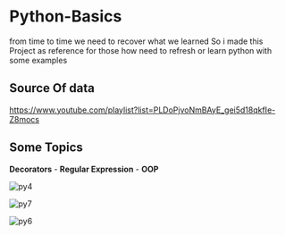 # Python-Basics

from time to time we need to recover what we learned 
So i made this Project as reference for those how need to refresh or learn python with some examples


## Source Of data
https://www.youtube.com/playlist?list=PLDoPjvoNmBAyE_gei5d18qkfIe-Z8mocs


## Some Topics

**Decorators**  - **Regular Expression** - **OOP**

![py4](https://github.com/HosamElian/Python-Basics/assets/54024372/84f0dc7d-ed44-4acb-871f-42456a1864f9)


![py7](https://github.com/HosamElian/Python-Basics/assets/54024372/93e8d0d2-6b56-482b-9693-ec7bef14ce9e)

![py6](https://github.com/HosamElian/Python-Basics/assets/54024372/98ed9d83-23b0-44d8-a7ee-26cbe28a05a4)
